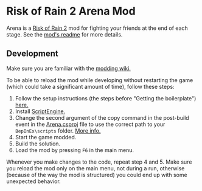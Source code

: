 # Risk of Rain 2 Arena Mod

Arena is a [Risk of Rain 2](https://en.wikipedia.org/wiki/Risk_of_Rain_2) mod for fighting your friends at the end of each stage. See the [mod's readme](src/README.md) for more details.

## Development

Make sure you are familiar with the [modding wiki.](https://github.com/risk-of-thunder/R2Wiki/wiki)

To be able to reload the mod while developing without restarting the game (which could take a significant amount of time), follow these steps:

1. Follow the setup instructions (the steps before "Getting the boilerplate") [here.](https://github.com/risk-of-thunder/R2Wiki/wiki/First-Mod) 
2. Install [ScriptEngine.](https://github.com/BepInEx/BepInEx.Debug#scriptengine)
3. Change the second argument of the copy command in the post-build event in the [Arena.csproj](src/Arena/Arena.csproj) file to use the correct path to your `BepInEx\scripts` folder. [More info.](https://github.com/risk-of-thunder/R2Wiki/wiki/Build-Events#copy-output-dll=)
4. Start the game modded.
5. Build the solution.
6. Load the mod by pressing `F6` in the main menu.

Whenever you make changes to the code, repeat step 4 and 5. Make sure you reload the mod only on the main menu, not during a run, otherwise (because of the way the mod is structured) you could end up with some unexpected behavior.
